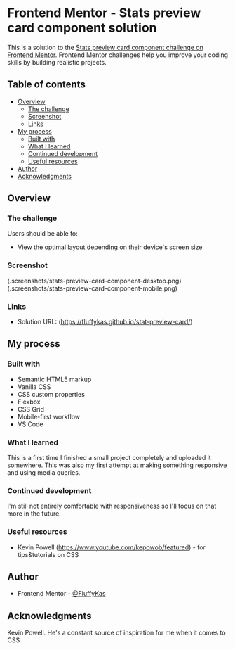 # Frontend Mentor - Stats preview card component solution

This is a solution to the [Stats preview card component challenge on Frontend Mentor](https://www.frontendmentor.io/challenges/stats-preview-card-component-8JqbgoU62). Frontend Mentor challenges help you improve your coding skills by building realistic projects. 

## Table of contents

- [Overview](#overview)
  - [The challenge](#the-challenge)
  - [Screenshot](#screenshot)
  - [Links](#links)
- [My process](#my-process)
  - [Built with](#built-with)
  - [What I learned](#what-i-learned)
  - [Continued development](#continued-development)
  - [Useful resources](#useful-resources)
- [Author](#author)
- [Acknowledgments](#acknowledgments)

## Overview

### The challenge

Users should be able to:

- View the optimal layout depending on their device's screen size

### Screenshot

(.screenshots/stats-preview-card-component-desktop.png)
(.screenshots/stats-preview-card-component-mobile.png)

### Links

- Solution URL: (https://fluffykas.github.io/stat-preview-card/)

## My process

### Built with

- Semantic HTML5 markup
- Vanilla CSS
- CSS custom properties
- Flexbox
- CSS Grid
- Mobile-first workflow
- VS Code

### What I learned

This is a first time I finished a small project completely and uploaded it somewhere. This was also my first attempt at making something responsive and using media queries. 

### Continued development

I'm still not entirely comfortable with responsiveness so I'll focus on that more in the future.

### Useful resources

- Kevin Powell (https://www.youtube.com/kepowob/featured) - for tips&tutorials on CSS

## Author

- Frontend Mentor - [@FluffyKas](https://www.frontendmentor.io/profile/FluffyKas)

## Acknowledgments

Kevin Powell. He's a constant source of inspiration for me when it comes to CSS
